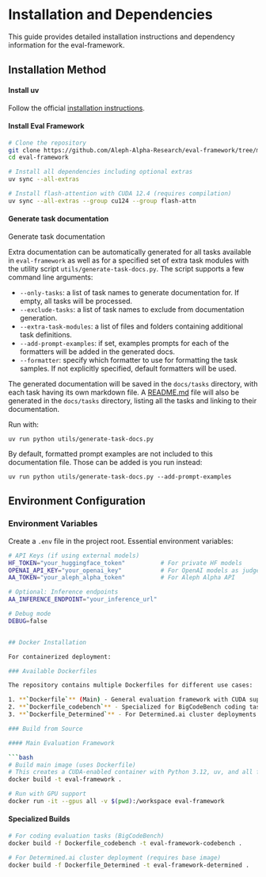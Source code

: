 # Installation and Dependencies

This guide provides detailed installation instructions and dependency information for the eval-framework.

## Installation Method
#### Install uv

Follow the official [installation instructions](https://docs.astral.sh/uv/getting-started/installation/).

#### Install Eval Framework

```bash
# Clone the repository
git clone https://github.com/Aleph-Alpha-Research/eval-framework/tree/main
cd eval-framework

# Install all dependencies including optional extras
uv sync --all-extras

# Install flash-attention with CUDA 12.4 (requires compilation)
uv sync --all-extras --group cu124 --group flash-attn
```

#### Generate task documentation

Generate task documentation

Extra documentation can be automatically generated for all tasks available in `eval-framework` as well as for a
specified set of extra task modules with the utility script `utils/generate-task-docs.py`. The script supports a few
command line arguments:
- `--only-tasks`: a list of task names to generate documentation for. If empty, all tasks will be processed.
- `--exclude-tasks`: a list of task names to exclude from documentation generation.
- `--extra-task-modules`: a list of files and folders containing additional task definitions.
- `--add-prompt-examples`: if set, examples prompts for each of the formatters will be added in the generated docs.
- `--formatter`: specify which formatter to use for formatting the task samples. If not explicitly specified, default
formatters will be used.

The generated documentation will be saved in the `docs/tasks` directory, with each task having its own markdown file.
A [README.md](tasks/README.md) file will also be generated in the `docs/tasks` directory, listing all the tasks and
linking to their documentation.

Run with:
```
uv run python utils/generate-task-docs.py
```

By default, formatted prompt examples are not included to this documentation file. Those can be added is you run instead:
```
uv run python utils/generate-task-docs.py --add-prompt-examples
```

## Environment Configuration

### Environment Variables

Create a `.env` file in the project root. Essential environment variables:

```bash
# API Keys (if using external models)
HF_TOKEN="your_huggingface_token"          # For private HF models
OPENAI_API_KEY="your_openai_key"           # For OpenAI models as judges
AA_TOKEN="your_aleph_alpha_token"          # For Aleph Alpha API

# Optional: Inference endpoints
AA_INFERENCE_ENDPOINT="your_inference_url"

# Debug mode
DEBUG=false


## Docker Installation

For containerized deployment:

### Available Dockerfiles

The repository contains multiple Dockerfiles for different use cases:

1. **`Dockerfile`** (Main) - General evaluation framework with CUDA support
2. **`Dockerfile_codebench`** - Specialized for BigCodeBench coding tasks
3. **`Dockerfile_Determined`** - For Determined.ai cluster deployments

### Build from Source

#### Main Evaluation Framework

```bash
# Build main image (uses Dockerfile)
# This creates a CUDA-enabled container with Python 3.12, uv, and all framework dependencies
docker build -t eval-framework .

# Run with GPU support
docker run -it --gpus all -v $(pwd):/workspace eval-framework
```


#### Specialized Builds

```bash
# For coding evaluation tasks (BigCodeBench)
docker build -f Dockerfile_codebench -t eval-framework-codebench .

# For Determined.ai cluster deployment (requires base image)
docker build -f Dockerfile_Determined -t eval-framework-determined .
```
